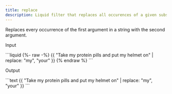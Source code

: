 ```yaml
---
title: replace
description: Liquid filter that replaces all occurences of a given substring in a string.
---
```


Replaces every occurrence of the first argument in a string with the second argument.

<p class="code-label">Input</p>
```liquid
{%- raw -%}
{{ "Take my protein pills and put my helmet on" | replace: "my", "your" }}
{% endraw %}
```

<p class="code-label">Output</p>
```text
{{ "Take my protein pills and put my helmet on" | replace: "my", "your" }}
```
